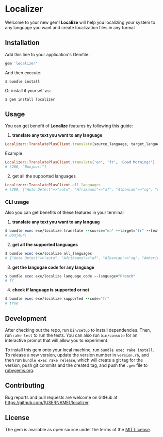 # Localizer

Welcome to your new gem! **Localize** will help you localizing your system to any language you want and create localization files in any format

## Installation

Add this line to your application's Gemfile:

```ruby
gem 'localizer'
```

And then execute:

    $ bundle install

Or install it yourself as:

    $ gem install localizer

## Usage
You can get benefit of **Localize** features by following this guide:
1. **translate any text you want to any language**
```RUBY
Localizer::TranslatePlusClient.translate(source_language, target_langue, text)
```
Example
```RUBY
Localizer::TranslatePlusClient.translate('en', 'fr', 'Good Morning!')
# [200, "Bonjour!"]
```

2. get all the supported languages
```RUBY
Localizer::TranslatePlusClient.all_languages
# [200, {"Auto Detect"=>"auto", "Afrikaans"=>"af", "Albanian"=>"sq", "Amharic"=>"am", "Arabic"=>"ar", "Armenian"=>"hy", "Azerbaijani"=>"az", "Basque"=>"eu", "Belarusian"=>"be", "Bengali"=>"bn", "Bosnian"=>"bs", "Bulgarian"=>"bg", "Catalan"=>"ca", "Cebuano"=>"ceb", "Chinese (Simplified)"=>"zh-CN", "Chinese (Traditional)"=>"zh-TW", "Corsican"=>"co", "Croatian"=>"hr", "Czech"=>"cs", "Danish"=>"da", "Dutch"=>"nl", "English"=>"en", "Esperanto"=>"eo", "Estonian"=>"et", "Finnish"=>"fi", "French"=>"fr", "Frisian"=>"fy", "Galician"=>"gl", "Georgian"=>"ka", "German"=>"de", "Greek"=>"el", "Gujarati"=>"gu", "Haitian Creole"=>"ht", "Hausa"=>"ha", "Hawaiian"=>"haw", "Hebrew"=>"iw", "Hindi"=>"hi", "Hmong"=>"hmn", "Hungarian"=>"hu", "Icelandic"=>"is", "Igbo"=>"ig", "Indonesian"=>"id", "Irish"=>"ga", "Italian"=>"it", "Japanese"=>"ja", "Javanese"=>"jv", "Kannada"=>"kn", "Kazakh"=>"kk", "Khmer"=>"km", "Kinyarwanda"=>"rw", "Korean"=>"ko", "Kurdish (Kurmanji)"=>"ku", "Kurdish (Sorani)"=>"ckb", "Kyrgyz"=>"ky", "Lao"=>"lo", "Latin"=>"la", "Latvian"=>"lv", "Lithuanian"=>"lt", "Luxembourgish"=>"lb", "Macedonian"=>"mk", "Malagasy"=>"mg", "Malay"=>"ms", "Malayalam"=>"ml", "Maltese"=>"mt", "Maori"=>"mi", "Marathi"=>"mr", "Mongolian"=>"mn", "Myanmar (Burmese)"=>"my", "Nepali"=>"ne", "Norwegian"=>"no", "Nyanja (Chichewa)"=>"ny", "Odia (Oriya)"=>"or", "Pashto"=>"ps", "Persian"=>"fa", "Polish"=>"pl", "Portuguese (Portugal, Brazil)"=>"pt", "Punjabi"=>"pa", "Romanian"=>"ro", "Russian"=>"ru", "Samoan"=>"sm", "Scots Gaelic"=>"gd", "Serbian"=>"sr", "Sesotho"=>"st", "Shona"=>"sn", "Sindhi"=>"sd", "Sinhala (Sinhalese)"=>"si", "Slovak"=>"sk", "Slovenian"=>"sl", "Somali"=>"so", "Spanish"=>"es", "Sundanese"=>"su", "Swahili"=>"sw", "Swedish"=>"sv", "Tagalog (Filipino)"=>"tl", "Tajik"=>"tg", "Tamil"=>"ta", "Tatar"=>"tt", "Telugu"=>"te", "Thai"=>"th", "Turkish"=>"tr", "Turkmen"=>"tk", "Ukrainian"=>"uk", "Urdu"=>"ur", "Uyghur"=>"ug", "Uzbek"=>"uz", "Vietnamese"=>"vi", "Welsh"=>"cy", "Xhosa"=>"xh", "Yiddish"=>"yi", "Yoruba"=>"yo", "Zulu"=>"zu"}]
```

### CLI usage
Also you can get benefits of these features in your terminal
1. **translate any text you want to any languag**
```RUBY
$ bundle exec exe/localize translate --source="en" --target="fr" --text="Good Morning!"
# Bonjour!
```
2. **get all the supported languages**
```RUBY
$ bundle exec exe/localize all_languages
# {"Auto Detect"=>"auto", "Afrikaans"=>"af", "Albanian"=>"sq", "Amharic"=>"am", "Arabic"=>"ar", "Armenian"=>"hy", "Azerbaijani"=>"az", "Basque"=>"eu", "Belarusian"=>"be", "Bengali"=>"bn", "Bosnian"=>"bs", "Bulgarian"=>"bg", "Catalan"=>"ca", "Cebuano"=>"ceb", "Chinese (Simplified)"=>"zh-CN", "Chinese (Traditional)"=>"zh-TW", "Corsican"=>"co", "Croatian"=>"hr", "Czech"=>"cs", "Danish"=>"da", "Dutch"=>"nl", "English"=>"en", "Esperanto"=>"eo", "Estonian"=>"et", "Finnish"=>"fi", "French"=>"fr", "Frisian"=>"fy", "Galician"=>"gl", "Georgian"=>"ka", "German"=>"de", "Greek"=>"el", "Gujarati"=>"gu", "Haitian Creole"=>"ht", "Hausa"=>"ha", "Hawaiian"=>"haw", "Hebrew"=>"iw", "Hindi"=>"hi", "Hmong"=>"hmn", "Hungarian"=>"hu", "Icelandic"=>"is", "Igbo"=>"ig", "Indonesian"=>"id", "Irish"=>"ga", "Italian"=>"it", "Japanese"=>"ja", "Javanese"=>"jv", "Kannada"=>"kn", "Kazakh"=>"kk", "Khmer"=>"km", "Kinyarwanda"=>"rw", "Korean"=>"ko", "Kurdish (Kurmanji)"=>"ku", "Kurdish (Sorani)"=>"ckb", "Kyrgyz"=>"ky", "Lao"=>"lo", "Latin"=>"la", "Latvian"=>"lv", "Lithuanian"=>"lt", "Luxembourgish"=>"lb", "Macedonian"=>"mk", "Malagasy"=>"mg", "Malay"=>"ms", "Malayalam"=>"ml", "Maltese"=>"mt", "Maori"=>"mi", "Marathi"=>"mr", "Mongolian"=>"mn", "Myanmar (Burmese)"=>"my", "Nepali"=>"ne", "Norwegian"=>"no", "Nyanja (Chichewa)"=>"ny", "Odia (Oriya)"=>"or", "Pashto"=>"ps", "Persian"=>"fa", "Polish"=>"pl", "Portuguese (Portugal, Brazil)"=>"pt", "Punjabi"=>"pa", "Romanian"=>"ro", "Russian"=>"ru", "Samoan"=>"sm", "Scots Gaelic"=>"gd", "Serbian"=>"sr", "Sesotho"=>"st", "Shona"=>"sn", "Sindhi"=>"sd", "Sinhala (Sinhalese)"=>"si", "Slovak"=>"sk", "Slovenian"=>"sl", "Somali"=>"so", "Spanish"=>"es", "Sundanese"=>"su", "Swahili"=>"sw", "Swedish"=>"sv", "Tagalog (Filipino)"=>"tl", "Tajik"=>"tg", "Tamil"=>"ta", "Tatar"=>"tt", "Telugu"=>"te", "Thai"=>"th", "Turkish"=>"tr", "Turkmen"=>"tk", "Ukrainian"=>"uk", "Urdu"=>"ur", "Uyghur"=>"ug", "Uzbek"=>"uz", "Vietnamese"=>"vi", "Welsh"=>"cy", "Xhosa"=>"xh", "Yiddish"=>"yi", "Yoruba"=>"yo", "Zulu"=>"zu"}
```
3. **get the langugae code for any language**
```RUBY
$ bundle exec exe/localize language_code --language="French"
# fr
```
4. **check if language is supported or not**
```Ruby
$ bundle exec exe/localize supported --code="fr"
# true
```
## Development

After checking out the repo, run `bin/setup` to install dependencies. Then, run `rake test` to run the tests. You can also run `bin/console` for an interactive prompt that will allow you to experiment.

To install this gem onto your local machine, run `bundle exec rake install`. To release a new version, update the version number in `version.rb`, and then run `bundle exec rake release`, which will create a git tag for the version, push git commits and the created tag, and push the `.gem` file to [rubygems.org](https://rubygems.org).

## Contributing

Bug reports and pull requests are welcome on GitHub at https://github.com/[USERNAME]/localizer.

## License

The gem is available as open source under the terms of the [MIT License](https://opensource.org/licenses/MIT).
